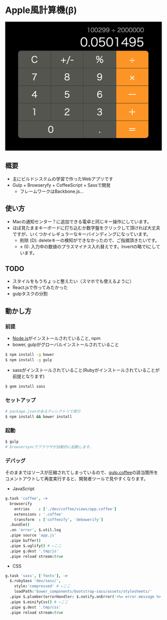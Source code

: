 # Apple風計算機(β)

![Screenshot](./images/screenshot.png 'Screenshot')

## 概要

- 主にビルドシステムの学習で作ったWebアプリです
- Gulp + Browseryfy + CoffeeScript + Sassで開発
  - フレームワークはBackbone.js...

## 使い方

- Macの通知センター？に追加できる電卓と同じキー操作にしています。
- ほぼ見たままキーボードに打ち込むか数字盤をクリックして頂ければ大丈夫ですが、いくつかイレギュラーなキーバインディングになっています。
  - 削除 (D): deleteキーの検知ができなかったので、ご指摘頂きたいです。
  - ± (I): 入力中の数値のプラスマイナス入れ替えです。Invertの略でIにしています。

## TODO

- スタイルをもうちょっと整えたい（スマホでも使えるように）
- React.jsで作ってみたかった
- gulpタスクの分割

## 動かし方

### 前提

- [Node.js](https://nodejs.org/)がインストールされていること, npm
- bower, gulpがグローバルインストールされていること

```sh
$ npm install -g bower
$ npm install -g gulp
```
- sassがインストールされていること(Rubyがインストールされていることが前提となります)

```sh
$ gem install sass
```

### セットアップ

```sh
# package.jsonのあるディレクトリで実行
$ npm install && bower install
```

### 起動
```sh
$ gulp
# browsersyncでブラウザが自動的に起動します。
```

### デバッグ

そのままではソースが圧縮されてしまっているので、[gulp.coffee](./gulpfile.coffee)の該当箇所をコメントアウトして再度実行すると、開発者ツールで見やすくなります。

- JavaScript

```coffee
g.task 'coffee', ->
  browserify
    entries    : ['./dev/coffee/views/app.coffee']
    extensions : '.coffee'
    transform  : ['coffeeify', 'debowerify']
  .bundle()
  .on 'error', $.util.log
  .pipe source 'app.js'
  .pipe buffer()
  .pipe $.uglify() # ←ここ
  .pipe g.dest '.tmp/js'
  .pipe reload stream:true
```

- CSS

```coffee
g.task 'sass', ['fonts'], ->
  $.rubySass 'dev/sass/',
    style:'compressed' # ←ここ
    loadPath:'bower_components/bootstrap-sass/assets/stylesheets/'
  .pipe $.plumber(errorHandler: $.notify.onError('<%= error.message %>'))
  .pipe $.minifyCss() # ←ここ
  .pipe g.dest '.tmp/css'
  .pipe reload stream:true
```
